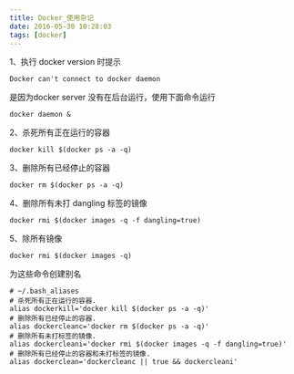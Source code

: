 ```yaml
---
title: Docker_使用杂记
date: 2016-05-30 10:28:03
tags: [docker]
---
```


<!--more-->

1、执行 docker version 时提示
```
Docker can't connect to docker daemon
```
是因为docker server 没有在后台运行，使用下面命令运行
```
docker daemon &

```

2、杀死所有正在运行的容器
```
docker kill $(docker ps -a -q)
```
3、删除所有已经停止的容器
```
docker rm $(docker ps -a -q)
```

4、删除所有未打 dangling 标签的镜像
```
docker rmi $(docker images -q -f dangling=true)
```
5、除所有镜像
```
docker rmi $(docker images -q)
```

为这些命令创建别名
```
# ~/.bash_aliases
# 杀死所有正在运行的容器.
alias dockerkill='docker kill $(docker ps -a -q)'
# 删除所有已经停止的容器.
alias dockercleanc='docker rm $(docker ps -a -q)'
# 删除所有未打标签的镜像.
alias dockercleani='docker rmi $(docker images -q -f dangling=true)'
# 删除所有已经停止的容器和未打标签的镜像.
alias dockerclean='dockercleanc || true && dockercleani'
```